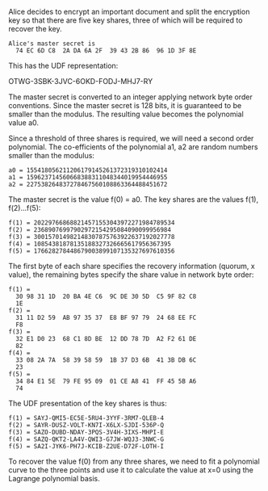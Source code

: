 
Alice decides to encrypt an important document and split the encryption key so that
there are five key shares, three of which will be required to recover the key.

~~~~
Alice's master secret is
  74 EC 6D C8  2A DA 6A 2F  39 43 2B 86  96 1D 3F 8E
~~~~

This has the UDF representation:

OTWG-3SBK-3JVC-6OKD-FODJ-MHJ7-RY

The master secret is converted to an integer applying network byte order conventions.
Since the master secret is 128 bits, it is guaranteed to be smaller than the modulus.
The resulting value becomes the polynomial value a0.

Since a threshold of three shares is required, we will need a second order polynomial.
The co-efficients of the polynomial a1, a2 are random numbers smaller than the 
modulus:

~~~~
a0 = 155418056211206179145261372319310102414
a1 = 159623714560668388311048344019954446955
a2 = 227538264837278467560108863364488451672
~~~~

The master secret is the value f(0) = a0. The key shares are the values f(1), f(2)...f(5):

~~~~
f(1) = 202297668688214571553043972271984789534
f(2) = 23689076997902972154295084090099956984
f(3) = 300157014982148307875763922637192027778
f(4) = 10854381878135188327326665617956367395
f(5) = 176628278448679003899107135327697610356
~~~~

The first byte of each share specifies the recovery information (quorum, x value), the
remaining bytes specify the share value in network byte order:

~~~~
f(1) = 
  30 98 31 1D  20 BA 4E C6  9C DE 30 5D  C5 9F 82 C8
  1E
f(2) = 
  31 11 D2 59  AB 97 35 37  E8 BF 97 79  24 68 EE FC
  F8
f(3) = 
  32 E1 D0 23  68 C1 8D BE  12 DD 78 7D  A2 F2 61 DE
  82
f(4) = 
  33 08 2A 7A  58 39 58 59  1B 37 D3 6B  41 3B DB 6C
  23
f(5) = 
  34 84 E1 5E  79 FE 95 09  01 CE A8 41  FF 45 5B A6
  74
~~~~

The UDF presentation of the key shares is thus:

~~~~
f(1) = SAYJ-QMI5-EC5E-5RU4-3YYF-3RM7-QLEB-4
f(2) = SAYR-DUSZ-VOLT-KN7I-X6LX-SJDI-536P-Q
f(3) = SAZO-DUBD-NDAY-3PQS-3V4H-3IXS-MHPI-E
f(4) = SAZQ-QKT2-LA4V-QWI3-G7JW-WQJ3-3NWC-G
f(5) = SA2I-JYK6-PH7J-KCIB-Z2UE-D72F-LOTH-I
~~~~

To recover the value f(0) from any three shares, we need to fit a polynomial curve to 
the three points and use it to calculate the value at x=0 using the Lagrange polynomial
basis.
